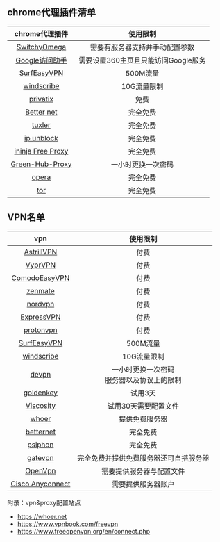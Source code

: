 
## chrome代理插件清单

chrome代理插件|使用限制|
|:-:|:-:|
|[SwitchyOmega](https://github.com/FelisCatus/SwitchyOmega)|需要有服务器支持并手动配置参数|
|[Google访问助手](http://www.ggfwzs.com/)|需要设置360主页且只能访问Google服务|
|[SurfEasyVPN](https://www.surfeasy.com)| 500M流量|
|[windscribe](https://chn.windscribe.com)|10G流量限制|
|[privatix](https://privatix.com/)|免费|
|[Better net](http://betternet.co/)|完全免费|
|[tuxler](https://tuxler.com/)|完全免费|
|[ip unblock](http://ipunblock.com/)|完全免费|
|[ininja Free Proxy](https://ininja.org)|完全免费|
|[Green-Hub-Proxy](https://github.com/pablocc1979/Green-Hub-Proxy/issues)|一小时更换一次密码|
|[opera](https://www.opera.com/zh-cn)|完全免费|
|[tor](https://www.torproject.org)|完全免费|


## VPN名单
vpn|使用限制|
|:-:|:-:|
|[AstrillVPN](https://www.astrill.com/home)|付费|
|[VyprVPN](https://www.goldenfrog.com/zh/vyprvpn)|付费|
|[ComodoEasyVPN](https://www.comodo.com)|付费|
|[zenmate](https://zenmate.com/)|付费|
|[nordvpn](https://nordvpn.com/zh/)|付费|
|[ExpressVPN](https://www.expressvpn.com)|付费|
|[protonvpn](https://protonvpn.com/download/)|付费|
|[SurfEasyVPN](https://www.surfeasy.com)| 500M流量|
|[windscribe](https://chn.windscribe.com)|10G流量限制|
|[devpn](https://devpn.info/)| 一小时更换一次密码<br>服务器以及协议上的限制|
|[goldenkey](https://www.safasti.net/#download)|试用3天|
|[Viscosity](https://www.sparklabs.com/viscosity/)|试用30天需要配置文件|
|[whoer](https://whoer.net/en/vpn)|提供免费服务器|
|[betternet](https://www.betternet.co/)|完全免费|
|[psiphon](https://psiphon.ca/)|完全免费|
|[gatevpn](http://www.vpngate.net/cn/)|完全免费并提供免费服务器还可自搭服务器|
|[OpenVpn](https://www.techspot.com/downloads/5182-openvpn.html)|需要提供服务器与配置文件|
|[Cisco Anyconnect](https://www.cisco.com/c/en/us/support/security/anyconnect-secure-mobility-client/tsd-products-support-series-home.html)|需要提供服务器账户|


附录：vpn&proxy配置站点

* https://whoer.net
* https://www.vpnbook.com/freevpn
* https://www.freeopenvpn.org/en/connect.php



